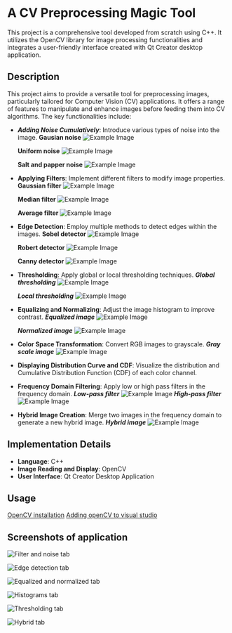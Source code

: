# A CV Preprocessing Magic Tool

This project is a comprehensive tool developed from scratch using C++. It utilizes the OpenCV library for image processing functionalities and integrates a user-friendly interface created with Qt Creator desktop application.

## Description
This project aims to provide a versatile tool for preprocessing images, particularly tailored for Computer Vision (CV) applications. It offers a range of features to manipulate and enhance images before feeding them into CV algorithms. The key functionalities include:

- ***Adding Noise Cumulatively***: Introduce various types of noise into the image.
    ****Gausian noise****
  ![Example Image](images/gaussian_noise.png)

    ****Uniform noise****
  ![Example Image](images/uniform_n.png)

    ****Salt and papper noise****
  ![Example Image](images/salt.png)
  
- **Applying Filters**: Implement different filters to modify image properties.
    ****Gaussian filter****
  ![Example Image](images/gaus_f.png)
  
    ****Median filter****
    ![Example Image](images/median.png)
  
    ****Average filter****
    ![Example Image](images/avg.png)

- **Edge Detection**: Employ multiple methods to detect edges within the images.
    ****Sobel detector****
    ![Example Image](images/sob.png)
  
    ****Robert detector****
    ![Example Image](images/rob.png)

    ****Canny detector****
    ![Example Image](images/canny.png)
  
- **Thresholding**: Apply global or local thresholding techniques.
  ***Global thresholding***
  ![Example Image](images/global.png)

  ***Local thresholding***
  ![Example Image](images/local.png)
  
- **Equalizing and Normalizing**: Adjust the image histogram to improve contrast.
    ***Equalized image***
    ![Example Image](images/eq.png)

    ***Normalized image***
    ![Example Image](images/norm.png)
  
- **Color Space Transformation**: Convert RGB images to grayscale.
    ***Gray scale image***
    ![Example Image](images/gray.png)
- **Displaying Distribution Curve and CDF**: Visualize the distribution and Cumulative Distribution Function (CDF) of each color channel.
  
- **Frequency Domain Filtering**: Apply low or high pass filters in the frequency domain.
  ***Low-pass filter***
  ![Example Image](images/low.png)
  ***High-pass filter***
  ![Example Image](images/high.png)
  
- **Hybrid Image Creation**: Merge two images in the frequency domain to generate a new hybrid image.
    ***Hybrid image***
    ![Example Image](images/hybrid.png)

## Implementation Details
- **Language**: C++
- **Image Reading and Display**: OpenCV
- **User Interface**: Qt Creator Desktop Application

## Usage
[OpenCV installation](https://opencv.org/)
[Adding openCV to visual studio](https://www.youtube.com/watch?v=unSce_GPwto&pp=ygUdb3BlbmN2IGMrKyB2aXN1YWwgc3R1ZGlvIGNvZGU%3D)



## Screenshots of application
![Filter and noise tab](images/tab1.png)

![Edge detection tab](images/tab2.png)

![Equalized and normalized tab](images/tab3.png)

![Histograms tab](images/tab4.jpg)

![Thresholding  tab](images/tab5.png)

![Hybrid  tab](images/tab6.png)

